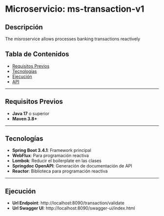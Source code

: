 # Microservicio:  ms-transaction-v1
## Descripción
The misroservice allows processes banking transactions reactively

## Tabla de Contenidos

- [Requisitos Previos](#requisitos-previos)
- [Tecnologías](#tecnologías)
- [Ejecución](#ejecución)
- [API](#api)

---

## Requisitos Previos

- **Java 17** o superior
- **Maven 3.8+**
---
## Tecnologías

- **Spring Boot 3.4.1**: Framework principal
- **WebFlux**: Para programación reactiva
- **Lombok**: Reducir el boilerplate en las clases
- **Springdoc OpenAPI**: Generación de documentación de API
- **Reactor**: Biblioteca para programación reactiva
---
## Ejecución
- **Url Endpoint**: http://localhost:8090/transaction/validate
- **Url Swagger UI**: http://localhost:8090/swagger-ui/index.html
